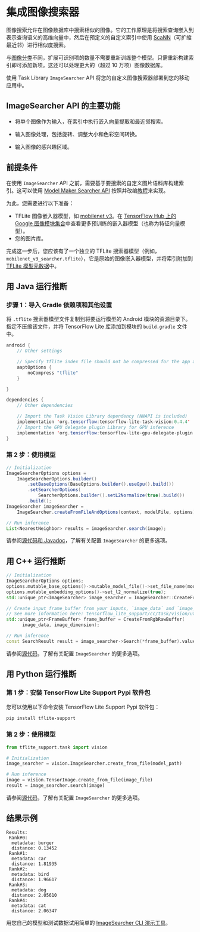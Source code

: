 # 集成图像搜索器

图像搜索允许在图像数据库中搜索相似的图像。它的工作原理是将搜索查询嵌入到表示查询语义的高维向量中，然后在预定义的自定义索引中使用 [ScaNN](https://github.com/google-research/google-research/tree/master/scann)（可扩缩最近邻）进行相似度搜索。

与[图像分类](https://www.tensorflow.org/lite/inference_with_metadata/task_library/image_classifier)不同，扩展可识别项的数量不需要重新训练整个模型。只需重新构建索引即可添加新项。这还可以处理更大的（超过 10 万项）图像数据库。

使用 Task Library `ImageSearcher` API 将您的自定义图像搜索器部署到您的移动应用中。

## ImageSearcher API 的主要功能

- 将单个图像作为输入，在索引中执行嵌入向量提取和最近邻搜索。

- 输入图像处理，包括旋转、调整大小和色彩空间转换。

- 输入图像的感兴趣区域。

## 前提条件

在使用 `ImageSearcher` API 之前，需要基于要搜索的自定义图片语料库构建索引。这可以使用 [Model Maker Searcher API](https://www.tensorflow.org/lite/api_docs/python/tflite_model_maker/searcher) 按照并改编[教程](https://www.tensorflow.org/lite/models/modify/model_maker/text_searcher)来实现。

为此，您需要进行以下准备：

- TFLite 图像嵌入器模型，如 [mobilenet v3](https://tfhub.dev/google/lite-model/imagenet/mobilenet_v3_small_100_224/feature_vector/5/metadata/1)。在 [TensorFlow Hub 上的 Google 图像模块集合](https://tfhub.dev/google/collections/image/1)中查看更多预训练的嵌入器模型（也称为特征向量模型）。
- 您的图片库。

完成这一步后，您应该有了一个独立的 TFLite 搜索器模型（例如，`mobilenet_v3_searcher.tflite`），它是原始的图像嵌入器模型，并将索引附加到 [TFLite 模型元数据](https://www.tensorflow.org/lite/models/convert/metadata)中。

## 用 Java 运行推断

### 步骤 1：导入 Gradle 依赖项和其他设置

将 `.tflite` 搜索器模型文件复制到将要运行模型的 Android 模块的资源目录下。指定不压缩该文件，并将 TensorFlow Lite 库添加到模块的 `build.gradle` 文件中。

```java
android {
    // Other settings

    // Specify tflite index file should not be compressed for the app apk
    aaptOptions {
        noCompress "tflite"
    }

}

dependencies {
    // Other dependencies

    // Import the Task Vision Library dependency (NNAPI is included)
    implementation 'org.tensorflow:tensorflow-lite-task-vision:0.4.4'
    // Import the GPU delegate plugin Library for GPU inference
    implementation 'org.tensorflow:tensorflow-lite-gpu-delegate-plugin:0.4.4'
}
```

### 第 2 步：使用模型

```java
// Initialization
ImageSearcherOptions options =
    ImageSearcherOptions.builder()
        .setBaseOptions(BaseOptions.builder().useGpu().build())
        .setSearcherOptions(
            SearcherOptions.builder().setL2Normalize(true).build())
        .build();
ImageSearcher imageSearcher =
    ImageSearcher.createFromFileAndOptions(context, modelFile, options);

// Run inference
List<NearestNeighbor> results = imageSearcher.search(image);
```

请参阅[源代码和 Javadoc](https://github.com/tensorflow/tflite-support/blob/master/tensorflow_lite_support/java/src/java/org/tensorflow/lite/task/vision/searcher/ImageSearcher.java)，了解有关配置 `ImageSearcher` 的更多选项。

## 用 C++ 运行推断

```c++
// Initialization
ImageSearcherOptions options;
options.mutable_base_options()->mutable_model_file()->set_file_name(model_path);
options.mutable_embedding_options()->set_l2_normalize(true);
std::unique_ptr<ImageSearcher> image_searcher = ImageSearcher::CreateFromOptions(options).value();

// Create input frame_buffer from your inputs, `image_data` and `image_dimension`.
// See more information here: tensorflow_lite_support/cc/task/vision/utils/frame_buffer_common_utils.h
std::unique_ptr<FrameBuffer> frame_buffer = CreateFromRgbRawBuffer(
      image_data, image_dimension);

// Run inference
const SearchResult result = image_searcher->Search(*frame_buffer).value();
```

请参阅[源代码](https://github.com/tensorflow/tflite-support/blob/master/tensorflow_lite_support/cc/task/vision/image_searcher.h)，了解有关配置 `ImageSearcher` 的更多选项。

## 用 Python 运行推断

### 第 1 步：安装 TensorFlow Lite Support Pypi 软件包

您可以使用以下命令安装 TensorFlow Lite Support Pypi 软件包：

```sh
pip install tflite-support
```

### 第 2 步：使用模型

```python
from tflite_support.task import vision

# Initialization
image_searcher = vision.ImageSearcher.create_from_file(model_path)

# Run inference
image = vision.TensorImage.create_from_file(image_file)
result = image_searcher.search(image)
```

请参阅[源代码](https://github.com/tensorflow/tflite-support/blob/master/tensorflow_lite_support/python/task/vision/image_searcher.py)，了解有关配置 `ImageSearcher` 的更多选项。

## 结果示例

```
Results:
 Rank#0:
  metadata: burger
  distance: 0.13452
 Rank#1:
  metadata: car
  distance: 1.81935
 Rank#2:
  metadata: bird
  distance: 1.96617
 Rank#3:
  metadata: dog
  distance: 2.05610
 Rank#4:
  metadata: cat
  distance: 2.06347
```

用您自己的模型和测试数据试用简单的 [ImageSearcher CLI 演示工具](https://github.com/tensorflow/tflite-support/tree/master/tensorflow_lite_support/examples/task/vision/desktop#imagesearcher)。
